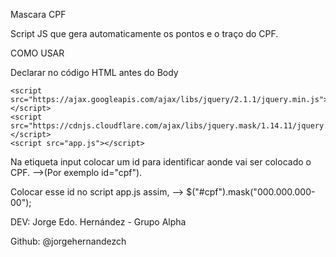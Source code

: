 Mascara CPF

Script JS que gera automaticamente os pontos e o traço do CPF.

COMO USAR

Declarar no código HTML antes do Body

    <script src="https://ajax.googleapis.com/ajax/libs/jquery/2.1.1/jquery.min.js"></script>
    <script src="https://cdnjs.cloudflare.com/ajax/libs/jquery.mask/1.14.11/jquery.mask.min.js"></script>
    <script src="app.js"></script>
    
Na etiqueta input colocar um id para identificar aonde vai ser colocado o CPF.
   -->(Por exemplo id="cpf").
    
Colocar esse id no script app.js assim,
   --> $("#cpf").mask("000.000.000-00");

DEV: Jorge Edo. Hernández - Grupo Alpha

Github: @jorgehernandezch
